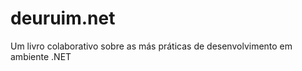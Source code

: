 deuruim.net
===========

Um livro colaborativo sobre as más práticas de desenvolvimento em ambiente .NET
